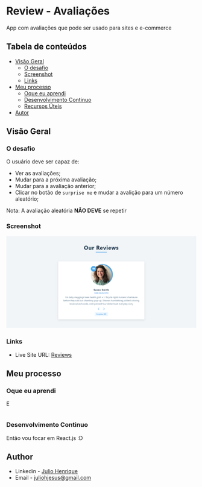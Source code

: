 # Review - Avaliações

App com avaliações que pode ser usado para sites e e-commerce

## Tabela de conteúdos

- [Visão Geral](#visao-geral)
  - [O desafio](#o-desafio)
  - [Screenshot](#screenshot)
  - [Links](#links)
- [Meu processo](#meu-processo)
  - [Oque eu aprendi](#oque-eu-aprendi)
  - [Desenvolvimento Continuo](#development-continuo)
  - [Recursos Úteis](#recursos-uteis)
- [Autor](#autor)


## Visão Geral

### O desafio
O usuário deve ser capaz de:
- Ver as avaliações;
- Mudar para a próxima avaliação;
- Mudar para a avaliação anterior;
- Clicar no botão de `surprise me` e mudar a avalição para um número aleatório;

Nota: A avaliação aleatória **NÃO DEVE** se repetir


### Screenshot
![Reviews](./src/screencapture.png)


### Links
- Live Site URL: [Reviews]()


## Meu processo

### Oque eu aprendi
E

```tsx

```


### Desenvolvimento Continuo
Então vou focar em React.js :D


## Author
- Linkedin - [Julio Henrique](https://www.linkedin.com/in/julio-h/)
- Email - juliohjesus@gmail.com